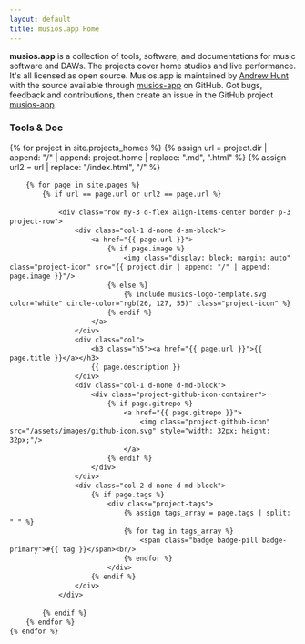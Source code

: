 ```yaml
---
layout: default
title: musios.app Home
---
```


**musios.app** is a collection of tools, software, and documentations for music software and DAWs. The projects cover home studios and live performance.  It's all licensed as open source. Musios.app is maintained by <a href='https://github.com/andrewjhunt'>Andrew Hunt</a> with the source available through [musios-app](https://github.com/musios-app) on GitHub. Got bugs, feedback and contributions, then create an issue in the GitHub project [musios-app](https://github.com/musios-app).

<h3>Tools & Doc</h3>

<div id="project-list" class="container align-middle">
	{% for project in site.projects_homes %}
		{% assign url = project.dir | append: "/" | append: project.home | replace: ".md", ".html" %}
		{% assign url2 = url | replace: "/index.html", "/" %}

		{% for page in site.pages %}
			{% if url == page.url or url2 == page.url %}

                <div class="row my-3 d-flex align-items-center border p-3 project-row">
					<div class="col-1 d-none d-sm-block">
						<a href="{{ page.url }}">
							{% if page.image %}
								<img class="display: block; margin: auto" class="project-icon" src="{{ project.dir | append: "/" | append: page.image }}"/>
							{% else %}
								{% include musios-logo-template.svg color="white" circle-color="rgb(26, 127, 55)" class="project-icon" %}
							{% endif %}
						</a>
					</div>
					<div class="col">
						<h3 class="h5"><a href="{{ page.url }}">{{ page.title }}</a></h3>
						{{ page.description }}
					</div>
					<div class="col-1 d-none d-md-block">
						<div class="project-github-icon-container">
							{% if page.gitrepo %}
								<a href="{{ page.gitrepo }}">
									<img class="project-github-icon" src="/assets/images/github-icon.svg" style="width: 32px; height: 32px;"/>
								</a>
							{% endif %}
						</div>
					</div>
					<div class="col-2 d-none d-md-block">
						{% if page.tags %}
							<div class="project-tags">
								{% assign tags_array = page.tags | split: " " %}
								{% for tag in tags_array %}
									<span class="badge badge-pill badge-primary">#{{ tag }}</span><br/>
								{% endfor %}
							</div>
						{% endif %}
					</div>
				</div>

			{% endif %}
		{% endfor %}
	{% endfor %}
</div>
